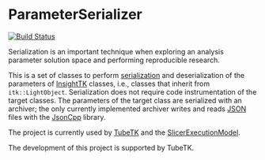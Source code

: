 ParameterSerializer
===================

[![Build Status](https://travis-ci.org/TubeTK/ParameterSerializer.png?branch=master)](https://travis-ci.org/TubeTK/ParameterSerializer)

Serialization is an important technique when exploring an analysis parameter
solution space and performing reproducible research.

This is a set of classes to perform [serialization](http://en.wikipedia.org/wiki/Serialization)
and deserialization of the parameters of [InsightTK](http://itk.org) classes, i.e.,
classes that inherit from ```itk::LightObject```. Serialization does not require
code instrumentation of the target classes.  The parameters of the target class
are serialized with an archiver; the only currently implemented archiver writes
and reads [JSON](http://www.json.org) files with the [JsonCpp](http://jsoncpp.sourceforge.net)
library.

The project is currently used by [TubeTK](http://tubetk.org) and the
[SlicerExecutionModel](https://github.com/Slicer/SlicerExecutionModel).

The development of this project is supported by TubeTK.
